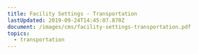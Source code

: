 ```yaml
---
title: Facility Settings - Transportation
lastUpdated: 2019-09-24T14:45:07.870Z
document: /images/cms/facility-settings-transportation.pdf
topics:
  - transportation
---
```


